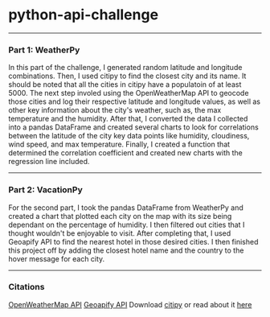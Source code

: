 # python-api-challenge
---
### Part 1: WeatherPy
In this part of the challenge, I generated random latitude and longitude combinations. Then, I used citipy to find the closest city and its name. It should be noted that all the cities in citipy have a populatoin of at least 5000. The next step involed using the OpenWeatherMap API to geocode those cities and log their respective latitude and longitude values, as well as other key information about the city's weather, such as, the max temperature and the humidity. After that, I converted the data I collected into a pandas DataFrame and created several charts to look for correlations between the latitude of the city key data points like humidity, cloudiness, wind speed, and max temperature. Finally, I created a function that determined the correlation coefficient and created new charts with the regression line included. 

---
### Part 2: VacationPy
For the second part, I took the pandas DataFrame from WeatherPy and created a chart that plotted each city on the map with its size being dependant on the percentage of humidity. I then filtered out cities that I thought wouldn't be enjoyable to visit. After completing that, I used Geoapify API to find the nearest hotel in those desired cities. I then finished this project off by adding the closest hotel name and the country to the hover message for each city. 

---
### Citations
[OpenWeatherMap API](https://openweathermap.org/api)
[Geoapify API](https://www.geoapify.com/)
Download [citipy](https://pypi.org/project/citipy/) or read about it [here](https://github.com/wingchen/citipy)
